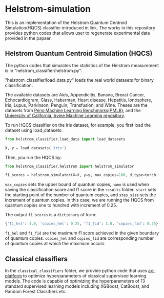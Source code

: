 # Helstrom-simulation

This is an implementation of the Helstrom Quantum Centroid Simulation(HQCS) classifier introduced in link.
The works in this repository provides python codes that allows user to regenerate experimental data provided in the papaer.

## Helstrom Quantum Centroid Simulation (HQCS)

The python codes that simulates the statistics of the Helstrom measurement is in "helstrom_classifier/helstrom.py". 

"helstrom_classifier/load_data.py" loads the real world datasets for binary classification.

The available datasets are Aids, Appendicitis, Banana, Breast Cancer, Echocardiogram, Glass, Haberman, Heart disease, Hepatitis, Ionosphere, Iris, Lupus, Parkinson, Penguin, Transfusion, and Wine. Theses are the datasets from [Penn Machine Learning Benchmarks(PMLB)][1], and the [University of California, Irvine Machine Learning repository][2].

To run HQCS classifier on the Iris dataset, for example, you first load the dataset using load_datasets:

```python
from helstrom_classifier.load_data import load_datasets

X, y = load_datasets('iris')
```

Then, you run the HQCS by:

```python
from helstrom_classifier.helstrom import helstrom_simulator

f1_scores = helstrom_simulator(X=X, y=y, max_copies=100, d_type=torch.float64, name='iris', start=1, step_size=0.25)
```

`max_copies` sets the upper bound of quantum copies, `name` is used when saving the classification score and f1 score in the `results` folder. `start` sets the starting point of the number of quantum copies, and `step_size` sets the increment of quantum copies. In this case, we are running the HQCS from quantum copies one to hundred with increment of 0.25.

The output `f1_scores` is a `dictionary` of form:
```python
{'f1_hel': 1.0, 'copies_hel': 0.25, 'f1_fid': 1.0, 'copies_fid': 0.75}
```
`f1_hel` and `f1_fid` are the maximum f1 score achieved in the given boundary of quantum copies.
`copies_hel` and `copies_fid` are corresponding number of quantum copies at which the maximum occurs

## Classical classifiers

In the `classical_classifiers` folder, we provide python code that uses  [ax-platform][3] to optimize hyperparameters of classical supervised learning models. The code is capable of optimizing the hyperparameters of 13 standard supervised learning models including XGBoost, CatBoost, and Random Forest Classifiers etc.


[1]: https://arxiv.org/abs/2012.00058
[2]: https://archive.ics.uci.edu/about
[3]: https://ax.dev/
